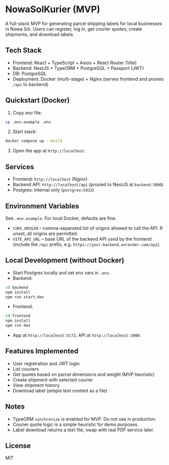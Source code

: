 # NowaSolKurier (MVP)

A full-stack MVP for generating parcel shipping labels for local businesses in Nowa Sól. Users can register, log in, get courier quotes, create shipments, and download labels.

## Tech Stack
- Frontend: React + TypeScript + Axios + React Router (Vite)
- Backend: NestJS + TypeORM + PostgreSQL + Passport (JWT)
- DB: PostgreSQL
- Deployment: Docker (multi-stage) + Nginx (serves frontend and proxies `/api` to backend)

## Quickstart (Docker)
1. Copy env file:
```bash
cp .env.example .env
```
2. Start stack:
```bash
docker compose up --build
```
3. Open the app at `http://localhost`.

## Services
- Frontend: `http://localhost` (Nginx)
- Backend API: `http://localhost/api` (proxied to NestJS at `backend:3000`)
- Postgres: internal only (`postgres:5432`)

## Environment Variables
See `.env.example`. For local Docker, defaults are fine.

- `CORS_ORIGIN` – comma-separated list of origins allowed to call the API. If unset, all origins are permitted.
- `VITE_API_URL` – base URL of the backend API used by the frontend (include the `/api` prefix, e.g. `https://your-backend.onrender.com/api`).

## Local Development (without Docker)
- Start Postgres locally and set env vars in `.env`.
- Backend:
```bash
cd backend
npm install
npm run start:dev
```
- Frontend:
```bash
cd frontend
npm install
npm run dev
```
- App at `http://localhost:5173`, API at `http://localhost:3000`.

## Features Implemented
- User registration and JWT login
- List couriers
- Get quotes based on parcel dimensions and weight (MVP heuristic)
- Create shipment with selected courier
- View shipment history
- Download label (simple text content as a file)

## Notes
- TypeORM `synchronize` is enabled for MVP. Do not use in production.
- Courier quote logic is a simple heuristic for demo purposes.
- Label download returns a text file; swap with real PDF service later.

## License
MIT
